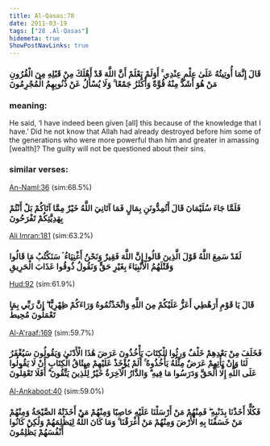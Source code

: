 ```yaml
---
title: Al-Qasas:78
date: 2011-03-19
tags: ["28 .Al-Qasas"]
hidemeta: true 
ShowPostNavLinks: true 
---
```

### قَالَ إِنَّمَا أُوتِيتُهُ عَلَىٰ عِلْمٍ عِنْدِي ۚ أَوَلَمْ يَعْلَمْ أَنَّ اللَّهَ قَدْ أَهْلَكَ مِنْ قَبْلِهِ مِنَ الْقُرُونِ مَنْ هُوَ أَشَدُّ مِنْهُ قُوَّةً وَأَكْثَرُ جَمْعًا ۚ وَلَا يُسْأَلُ عَنْ ذُنُوبِهِمُ الْمُجْرِمُونَ
### meaning: 
He said, ‘I have indeed been given [all] this because of the knowledge that I have.’ Did he not know that Allah had already destroyed before him some of the generations who were more powerful than him and greater in amassing [wealth]? The guilty will not be questioned about their sins.
### similar verses: 

[An-Naml:36](/27/36) (sim:68.5%)

### فَلَمَّا جَاءَ سُلَيْمَانَ قَالَ أَتُمِدُّونَنِ بِمَالٍ فَمَا آتَانِيَ اللَّهُ خَيْرٌ مِمَّا آتَاكُمْ بَلْ أَنْتُمْ بِهَدِيَّتِكُمْ تَفْرَحُونَ

[Ali Imran:181](/3/181) (sim:63.2%)

### لَقَدْ سَمِعَ اللَّهُ قَوْلَ الَّذِينَ قَالُوا إِنَّ اللَّهَ فَقِيرٌ وَنَحْنُ أَغْنِيَاءُ ۘ سَنَكْتُبُ مَا قَالُوا وَقَتْلَهُمُ الْأَنْبِيَاءَ بِغَيْرِ حَقٍّ وَنَقُولُ ذُوقُوا عَذَابَ الْحَرِيقِ

[Hud:92](/11/92) (sim:61.9%)

### قَالَ يَا قَوْمِ أَرَهْطِي أَعَزُّ عَلَيْكُمْ مِنَ اللَّهِ وَاتَّخَذْتُمُوهُ وَرَاءَكُمْ ظِهْرِيًّا ۖ إِنَّ رَبِّي بِمَا تَعْمَلُونَ مُحِيطٌ

[Al-A'raaf:169](/7/169) (sim:59.7%)

### فَخَلَفَ مِنْ بَعْدِهِمْ خَلْفٌ وَرِثُوا الْكِتَابَ يَأْخُذُونَ عَرَضَ هَٰذَا الْأَدْنَىٰ وَيَقُولُونَ سَيُغْفَرُ لَنَا وَإِنْ يَأْتِهِمْ عَرَضٌ مِثْلُهُ يَأْخُذُوهُ ۚ أَلَمْ يُؤْخَذْ عَلَيْهِمْ مِيثَاقُ الْكِتَابِ أَنْ لَا يَقُولُوا عَلَى اللَّهِ إِلَّا الْحَقَّ وَدَرَسُوا مَا فِيهِ ۗ وَالدَّارُ الْآخِرَةُ خَيْرٌ لِلَّذِينَ يَتَّقُونَ ۗ أَفَلَا تَعْقِلُونَ

[Al-Ankaboot:40](/29/40) (sim:59.0%)

### فَكُلًّا أَخَذْنَا بِذَنْبِهِ ۖ فَمِنْهُمْ مَنْ أَرْسَلْنَا عَلَيْهِ حَاصِبًا وَمِنْهُمْ مَنْ أَخَذَتْهُ الصَّيْحَةُ وَمِنْهُمْ مَنْ خَسَفْنَا بِهِ الْأَرْضَ وَمِنْهُمْ مَنْ أَغْرَقْنَا ۚ وَمَا كَانَ اللَّهُ لِيَظْلِمَهُمْ وَلَٰكِنْ كَانُوا أَنْفُسَهُمْ يَظْلِمُونَ
